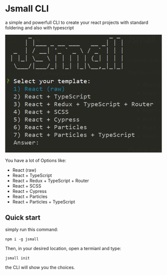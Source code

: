 # Jsmall CLI

a simple and powerfull CLI to create your react projects with standard foldering and also with typescript

<img src="./jsmart-min.png" />

You have a lot of Options like:

* React (raw)
* React + TypeScript
* React + Redux + TypeScript + Router
* React + SCSS
* React + Cypress
* React + Particles
* React + Particles + TypeScript

## Quick start

simply run this command: 

    npm i -g jsmall

Then, in your desired location, open a termianl and type: 

    jsmall init

the CLI will show you the choices.